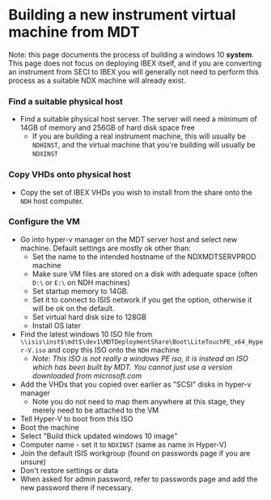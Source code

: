 # Building a new instrument virtual machine from MDT

Note: this page documents the process of building a windows 10 **system**. This page does not focus on deploying IBEX itself, and if you are converting an instrument from SECI to IBEX you will generally not need to perform this process as a suitable NDX machine will already exist.

### Find a suitable physical host

- Find a suitable physical host server. The server will need a minimum of 14GB of memory and 256GB of hard disk space free
  * If you are building a real instrument machine, this will usually be `NDHINST`, and the virtual machine that you're building will usually be `NDXINST`

### Copy VHDs onto physical host

- Copy the set of IBEX VHDs you wish to install from the share onto the `NDH` host computer.

### Configure the VM

- Go into hyper-v manager on the MDT server host and select new machine. Default settings are mostly ok other than:
  * Set the name to the intended hostname of the NDXMDTSERVPROD machine
  * Make sure VM files are stored on a disk with adequate space (often `D:\` or `E:\` on NDH machines)
  * Set startup memory to 14GB.
  * Set it to connect to ISIS network if you get the option, otherwise it will be ok on the default.
  * Set virtual hard disk size to 128GB
  * Install OS later
- Find the latest windows 10 ISO file from `\\isis\inst$\mdt$\dev1\MDTDeploymentShare\Boot\LiteTouchPE_x64_Hyper-V.iso` and copy this ISO onto the `NDH` machine
  * *Note: This ISO is not really a windows PE iso, it is instead an ISO which has been built by MDT. You cannot just use a version downloaded from microsoft.com*
- Add the VHDs that you copied over earlier as "SCSI" disks in hyper-v manager
  * Note you do not need to map them anywhere at this stage, they merely need to be attached to the VM
- Tell Hyper-V to boot from this ISO
- Boot the machine
- Select "Build thick updated windows 10 image"
- Computer name - set it to `NDXINST` (same as name in Hyper-V)
- Join the default ISIS workgroup (found on passwords page if you are unsure)
- Don't restore settings or data
- When asked for admin password, refer to passwords page and add the new password there if necessary.